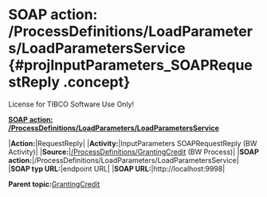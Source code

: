 # SOAP action: /ProcessDefinitions/LoadParameters/LoadParametersService {#projInputParameters_SOAPRequestReply .concept}

License for TIBCO Software Use Only!

**[SOAP action: /ProcessDefinitions/LoadParameters/LoadParametersService](../msgs/dest_Id126.md)**

|**Action:**|RequestReply|
|**Activity:**|InputParameters SOAPRequestReply \(BW Activity\)|
|**Source:**|[/ProcessDefinitions/GrantingCredit](../../../projects/GrantingCredit/ProcessDefinitions/GrantingCredit.process.md) \(BW Process\)|
|**SOAP action:**|/ProcessDefinitions/LoadParameters/LoadParametersService|
|**SOAP typ URL:**|endpoint URL|
|**SOAP URL:**|http://localhost:9998|

**Parent topic:**[GrantingCredit](../../../crossref/dest/projs/GrantingCredit.md)

